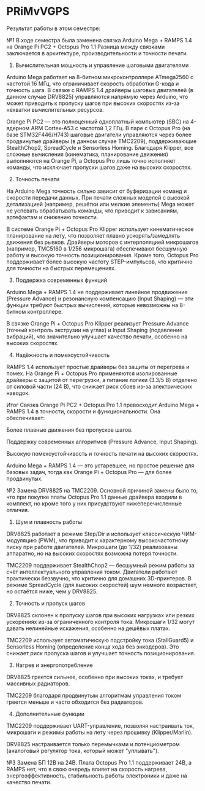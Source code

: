 # PRiMvVGPS

Результат работы в этом семестре:

№1  В ходе семестра была заменена связка Arduino Mega + RAMPS 1.4 на Orange Pi PC2 + Octopus Pro 1.1 Разница между связками заключается в архитектуре, производительности и точности печати.

1. Вычислительная мощность и управление шаговыми двигателями

Arduino Mega работает на 8-битном микроконтроллере ATmega2560 с частотой 16 МГц, что ограничивает скорость обработки G-кода и точность шага. В связке с RAMPS 1.4 драйверы шаговых двигателей (в данном случае DRV8825) управляются напрямую через Arduino, что может приводить к пропуску шагов при высоких скоростях из-за нехватки вычислительных ресурсов.

Orange Pi PC2 — это полноценный одноплатный компьютер (SBC) на 4-ядерном ARM Cortex-A53 с частотой 1,2 ГГц. В паре с Octopus Pro (на базе STM32F446/H743) шаговые двигатели управляются через более продвинутые драйверы (в данном случае TMC2209), поддерживающие StealthChop2, SpreadCycle и Sensorless Homing. Благодаря Klipper, все сложные вычисления (кинематика, планирование движения) выполняются на Orange Pi, а Octopus Pro лишь точно исполняет команды, что исключает пропуски шагов даже на высоких скоростях.

2. Точность печати

На Arduino Mega точность сильно зависит от буферизации команд и скорости передачи данных. При печати сложных моделей с высокой детализацией (например, решётки или мелкие элементы) Mega может не успевать обрабатывать команды, что приводит к зависаниям, артефактам и снижению точности.

В системе Orange Pi + Octopus Pro Klipper использует кинематическое планирование на лету, что позволяет плавно ускорять/замедлять движения без рывков. Драйверы моторов с интерполяцией микрошагов (например, TMC5160 в 1/256 микрошага) обеспечивают бесшумную работу и высокую точность позиционирования. Кроме того, Octopus Pro поддерживает более высокую частоту STEP-импульсов, что критично для точности на быстрых перемещениях.

3. Поддержка современных функций

Arduino Mega + RAMPS 1.4 не поддерживает линейное продвижение (Pressure Advance) и резонансную компенсацию (Input Shaping) — эти функции требуют быстрых вычислений, которые невозможны на 8-битном контроллере.

В связке Orange Pi + Octopus Pro Klipper реализует Pressure Advance (точный контроль экструзии на углах) и Input Shaping (подавление вибраций), что значительно улучшает качество печати, особенно на высоких скоростях.

4. Надёжность и помехоустойчивость

RAMPS 1.4 использует простые драйверы без защиты от перегрева и помех. На Orange Pi + Octopus Pro применяются изолированные драйверы с защитой от перегрузки, а питание логики (3.3/5 В) отделено от силовой части (24 В), что снижает риск сбоев из-за электрических наводок.

Итог
Связка Orange Pi PC2 + Octopus Pro 1.1 превосходит Arduino Mega + RAMPS 1.4 в точности, скорости и функциональности. Она обеспечивает:

Более плавные движения без пропусков шагов.

Поддержку современных алгоритмов (Pressure Advance, Input Shaping).

Высокую помехоустойчивость и точность печати на высоких скоростях.

Arduino Mega + RAMPS 1.4 — это устаревшее, но простое решение для базовых задач, тогда как Orange Pi + Octopus Pro — для более продвинутых.

№2  Замена DRV8825 на TMC2209. Основной причиной замены было то, что при покупке платы Octopus Pro 1.1 данные драйвера входили в комплект, но кроме того у них присудствуют нижеперечисленные отличия.

1. Шум и плавность работы

DRV8825 работает в режиме Step/Dir и использует классическую ЧИМ-модуляцию (PWM), что приводит к характерному высокочастотному писку при работе двигателей. Микрошаги (до 1/32) реализованы аппаратно, но на высоких скоростях возможна потеря точности.

TMC2209 поддерживает StealthChop2 — бесшумный режим работы за счёт интеллектуального управления током. Двигатели работают практически беззвучно, что критично для домашних 3D-принтеров. В режиме SpreadCycle (для высоких скоростей) шум немного возрастает, но остаётся ниже, чем у DRV8825.

2. Точность и пропуск шагов

DRV8825 склонен к пропуску шагов при высоких нагрузках или резких ускорениях из-за ограниченного контроля тока. Микрошаги 1/32 могут давать нелинейные искажения, особенно на дешёвых платах.

TMC2209 использует автоматическую подстройку тока (StallGuard5) и Sensorless Homing (определение конца хода без энкодеров). Это снижает риск пропуска шагов и улучшает точность позиционирования.

3. Нагрев и энергопотребление

DRV8825 греется сильнее, особенно при высоких токах, и требует массивных радиаторов.

TMC2209 благодаря продвинутым алгоритмам управления током греется меньше и часто обходится без радиаторов.

4. Дополнительные функции

TMC2209 поддерживает UART-управление, позволяя настраивать ток, микрошаги и режимы работы на лету через прошивку (Klipper/Marlin).

DRV8825 настраивается только перемычками и потенциометром (аналоговый регулятор тока, который может "уплывать").

№3  Замена БП 12В на 24В. Плата Octopus Pro 1.1 поддерживает 24В, а RAMPS нет, что в свою очередь влияет на скорость нагрева, энергоэффективность, стабильность работы электроники и даже на качество печати.
